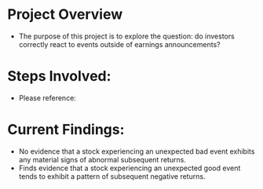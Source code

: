 # Project Overview
- The purpose of this project is to explore the question: do investors correctly react to events outside of earnings announcements?

# Steps Involved:
- Please reference:

# Current Findings:
- No evidence that a stock experiencing an unexpected bad event exhibits any material signs of abnormal subsequent returns. 
- Finds evidence that a stock experiencing an unexpected good event tends to exhibit a pattern of subsequent negative returns. 
